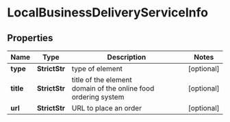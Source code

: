 # LocalBusinessDeliveryServiceInfo


## Properties

| Name | Type | Description | Notes |
|------------ | ------------- | ------------- | -------------|
**type** | **StrictStr** | type of element |[optional]|
**title** | **StrictStr** | title of the element<br>domain of the online food ordering system |[optional]|
**url** | **StrictStr** | URL to place an order |[optional]|